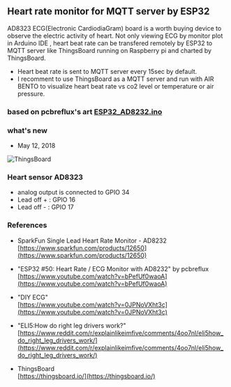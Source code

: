## Heart rate monitor for MQTT server by ESP32

AD8323 ECG(Electronic CardiodiaGram) board is a worth buying device to observe
the electric activity of heart. 
Not only viewing ECG by monitor plot in Arduino IDE , heart beat rate can be transfered remotely by ESP32 to MQTT server
 like ThingsBoard running on Raspberry pi and charted by ThingsBoard.

- Heart beat rate is sent to MQTT server every 15sec by default.
- I recomment to use ThingsBoard as a MQTT server and run with 
  AIR BENTO to visualize heart beat rate vs co2 level 
  or temperature or air pressure.

### based on pcbreflux's art [ESP32_AD8232.ino](https://github.com/pcbreflux/espressif/tree/master/esp32/arduino/sketchbook/ESP32_AD8232)

### what's new
- May 12, 2018 

![ThingsBoard](https://github.com/coniferconifer/ESP32_Heart_Rate_MQTT/blob/master/ThingsBoardHR.png)

### Heart sensor AD8323
- analog output is connected to GPIO 34
- Lead off + : GPIO 16
- Lead off - : GPIO 17

### References
- SparkFun Single Lead Heart Rate Monitor - AD8232 <br>
[https://www.sparkfun.com/products/12650](https://www.sparkfun.com/products/12650)

- "ESP32 #50: Heart Rate / ECG Monitor with AD8232" by pcbreflux <br>
[https://www.youtube.com/watch?v=bPefUf0waoA](https://www.youtube.com/watch?v=bPefUf0waoA)

- "DIY ECG" <br>
[https://www.youtube.com/watch?v=0JPNoVXht3c](https://www.youtube.com/watch?v=0JPNoVXht3c)

- "ELI5:How do right leg drivers work?"<br>
[https://www.reddit.com/r/explainlikeimfive/comments/4oo7nl/eli5how_do_right_leg_drivers_work/](https://www.reddit.com/r/explainlikeimfive/comments/4oo7nl/eli5how_do_right_leg_drivers_work/)

- ThingsBoard<br>
[https://thingsboard.io/](https://thingsboard.io/)
